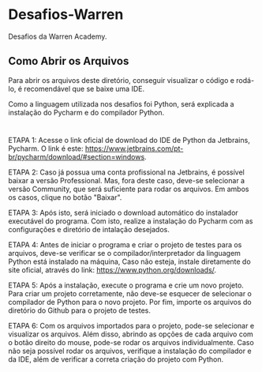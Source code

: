 # Desafios-Warren
Desafios da Warren Academy.

## Como Abrir os Arquivos
Para abrir os arquivos deste diretório, conseguir visualizar o código e rodá-lo, é recomendável que se baixe uma IDE.

Como a linguagem utilizada nos desafios foi Python, será explicada a instalação do Pycharm e do compilador Python.
#

ETAPA 1: Acesse o link oficial de download do IDE de Python da Jetbrains, Pycharm. O link é este: https://www.jetbrains.com/pt-br/pycharm/download/#section=windows.

ETAPA 2: Caso já possua uma conta profissional na Jetbrains, é possível baixar a versão Professional. Mas, fora deste caso, deve-se selecionar a versão Community, que será suficiente para rodar os arquivos. Em ambos os casos, clique no botão "Baixar".

ETAPA 3: Após isto, será iniciado o download automático do instalador executável do programa. Com isto, realize a instalação do Pycharm com as configurações e diretório de intalação desejados.

ETAPA 4: Antes de iniciar o programa e criar o projeto de testes para os arquivos, deve-se verificar se o compilador/interpretador da linguagem Python está instalado na máquina, Caso não esteja, instale diretamente do site oficial, através do link: https://www.python.org/downloads/.

ETAPA 5: Após a instalação, execute o programa e crie um novo projeto. Para criar um projeto corretamente, não deve-se esquecer de selecionar o compilador de Python para o novo projeto. Por fim, importe os arquivos do diretório do Github para o projeto de testes.

ETAPA 6: Com os arquivos importados para o projeto, pode-se selecionar e visualizar os arquivos. Além disso, abrindo as opções de cada arquivo com o botão direito do mouse, pode-se rodar os arquivos individualmente. Caso não seja possível rodar os arquivos, verifique a instalação do compilador e da IDE, além de verificar a correta criação do projeto com Python. 
#
